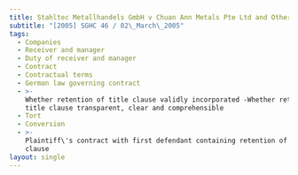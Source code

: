 ```yaml
---
title: Stahltec Metallhandels GmbH v Chuan Ann Metals Pte Ltd and Others
subtitle: "[2005] SGHC 46 / 02\_March\_2005"
tags:
  - Companies
  - Receiver and manager
  - Duty of receiver and manager
  - Contract
  - Contractual terms
  - German law governing contract
  - >-
    Whether retention of title clause validly incorporated -Whether retention of
    title clause transparent, clear and comprehensible
  - Tort
  - Conversion
  - >-
    Plaintiff\'s contract with first defendant containing retention of title
    clause
layout: single
---
```


